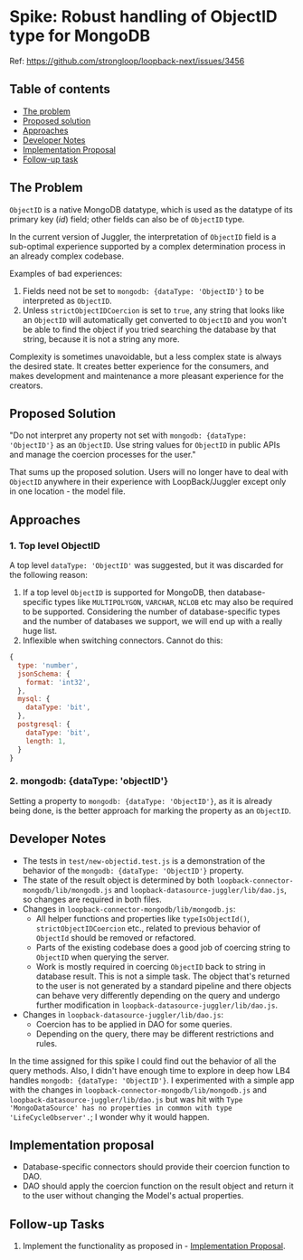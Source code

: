 # Spike: Robust handling of ObjectID type for MongoDB

Ref: https://github.com/strongloop/loopback-next/issues/3456

## Table of contents

- [The problem](#the-problem)
- [Proposed solution](#proposed-solution)
- [Approaches](#approaches)
- [Developer Notes](#developer-notes)
- [Implementation Proposal](#implementation-proposal)
- [Follow-up task](#follow-up-task)

## The Problem

`ObjectID` is a native MongoDB datatype, which is used as the datatype of its primary key (_id_) field; other fields
can also be of `ObjectID` type.

In the current version of Juggler, the interpretation of `ObjectID` field is a sub-optimal experience supported by a complex
determination process in an already complex codebase.

Examples of bad experiences: 

1. Fields need not be set to `mongodb: {dataType: 'ObjectID'}` to be interpreted as `ObjectID`.
2. Unless `strictObjectIDCoercion` is set to `true`, any string
that looks like an `ObjectID` will automatically get converted to `ObjectID` and you won't be able to find the object if you
tried searching the database by that string, because it is not a string any more.

Complexity is sometimes unavoidable, but a less complex state is always the desired state. It creates better experience for
the consumers, and makes development and maintenance a more pleasant experience for the creators.

## Proposed Solution

"Do not interpret any property not set with `mongodb: {dataType: 'ObjectID'}` as an `ObjectID`. Use string values for `ObjectID`
in public APIs and manage the coercion processes for the user."

That sums up the proposed solution. Users will no longer have to deal with `ObjectID` anywhere in their experience with
LoopBack/Juggler except only in one location - the model file.

## Approaches

### 1. Top level ObjectID

A top level `dataType: 'ObjectID'` was suggested, but it was discarded for the following reason:

1. If a top level `ObjectID` is supported for MongoDB, then database-specific types like `MULTIPOLYGON`, `VARCHAR`, `NCLOB` etc
may also be required to be supported. Considering the number of database-specific types and the number of databases we support,
we will end up with a really huge list.
2. Inflexible when switching connectors. Cannot do this:

```js
{
  type: 'number',
  jsonSchema: {
    format: 'int32',
  },
  mysql: {
    dataType: 'bit',
  },
  postgresql: {
    dataType: 'bit',
    length: 1,
  }
}
```

### 2. mongodb: {dataType: 'objectID'}

Setting a property to `mongodb: {dataType: 'ObjectID'}`, as it is already being done, is the better approach for marking the 
property as an `ObjectID`.

## Developer Notes

- The tests in `test/new-objectid.test.js` is a demonstration of the behavior of the `mongodb: {dataType: 'ObjectID'}` property.
- The state of the result object is determined by both `loopback-connector-mongodb/lib/mongodb.js` and `loopback-datasource-juggler/lib/dao.js`, so changes are required in both files.
- Changes in `loopback-connector-mongodb/lib/mongodb.js`:
  - All helper functions and properties like `typeIsObjectId()`, `strictObjectIDCoercion` etc., related to previous behavior of `ObjectId` should be removed or refactored.
  - Parts of the existing codebase does a good job of coercing string to `ObjectID` when querying the server.
  - Work is mostly required in coercing `ObjectID` back to string in database result. This is not a simple task. The object that's returned to the user is not generated by a standard pipeline and there objects can behave very differently depending on the query and undergo further modification in `loopback-datasource-juggler/lib/dao.js`.
- Changes in `loopback-datasource-juggler/lib/dao.js`:
  - Coercion has to be applied in DAO for some queries.
  - Depending on the query, there may be different restrictions and rules.

In the time assigned for this spike I could find out the behavior of all the query methods. Also, I didn't have enough time to explore in deep how LB4 handles `mongodb: {dataType: 'ObjectID'}`. I experimented with a simple app with the changes in `loopback-connector-mongodb/lib/mongodb.js` and `loopback-datasource-juggler/lib/dao.js` but was hit with `Type 'MongoDataSource' has no properties in common with type 'LifeCycleObserver'.`; I wonder why it would happen.

## Implementation proposal

- Database-specific connectors should provide their coercion function to DAO.
- DAO should apply the coercion function on the result object and return it to the user without changing the Model's actual properties.

## Follow-up Tasks

1. Implement the functionality as proposed in - [Implementation Proposal](#implementation-proposal).
